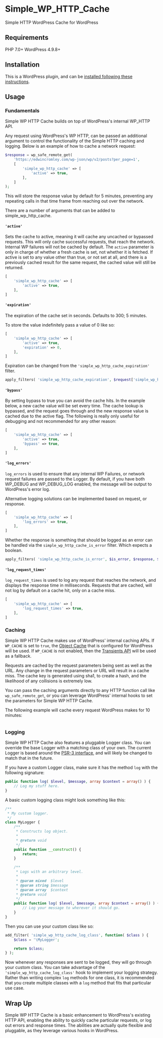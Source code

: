 # Simple_WP_HTTP_Cache

Simple HTTP WordPress Cache for WordPress

## Requirements

PHP 7.0+
WordPress 4.9.8+

## Installation

This is a WordPress plugin, and can be [installed following these instructions](https://codex.wordpress.org/Managing_Plugins#Manual_Plugin_Installation_by_Uploading_a_Zip_Archive).

## Usage

### Fundamentals

Simple WP HTTP Cache builds on top of WordPress's internal WP_HTTP API.

Any request using WordPress's WP HTTP, can be passed an additional argument to
control the functionality of the Simple HTTP caching and logging. Below is an
example of how to cache a network request:

```php
$response = wp_safe_remote_get(
	'https://edwincromley.com/wp-json/wp/v2/posts?per_page=1',
	[
		'simple_wp_http_cache' => [
			'active' => true,
		],
	]
);
```

This will store the response value by default for 5 minutes, preventing any
repeating calls in that time frame from reaching out over the network.

There are a number of arguments that can be added to simple_wp_http_cache.

#### `'active'`

Sets the cache to active, meaning it will cache any uncached or bypassed
requests. This will only cache successful requests, that reach the network.
Internal WP failures will not be cached by default. The `active` parameter is
only in charge of whether a fresh cache is set, not whether it is fetched. If
active is set to any value other than true, or not set at all, and there is a
previously cached result for the same request, the cached value will still be
returned.

```php
[
	'simple_wp_http_cache' => [
		'active' => true,
	],
]
```

#### `'expiration'`

The expiration of the cache set in seconds. Defaults to 300; 5 minutes.

To store the value indefinitely pass a value of 0 like so:

```php
[
	'simple_wp_http_cache' => [
		'active' => true,
		'expiration' => 0,
	],
]
```

Expiration can be changed from the `'simple_wp_http_cache_expiration'` filter.

```php
apply_filters( 'simple_wp_http_cache_expiration', $request['simple_wp_http_cache']['expiration'] ?? 300, $response, $request, $url );
```

#### `'bypass'`

By setting bypass to true you can avoid the cache hits. In the example below,
a new cache value will be set every time. The cache lookup is bypassed, and the
request goes through and the new response value is cached due to the active
flag. The following is really only useful for debugging and not recommended for
any other reason:

```php
[
	'simple_wp_http_cache' => [
		'active' => true,
		'bypass' => true,
	],
]
```

#### `'log_errors'`

`log_errors` is used to ensure that any internal WP Failures, or network request
failures are passed to the Logger. By default, if you have both WP_DEBUG and
WP_DEBUG_LOG enabled, the message will be output to WordPress's error log.

Alternative logging solutions can be implemented based on request, or response.

```php
[
	'simple_wp_http_cache' => [
		'log_errors' => true,
	],
]
```

Whether the response is something that should be logged as an error can be
handled via the `simple_wp_http_cache_is_error` filter. Which expects a boolean.

```php
apply_filters( 'simple_wp_http_cache_is_error', $is_error, $response, $request, $url );
```

#### `'log_request_times'`

`log_request_times` is used to log any request that reaches the network, and
displays the response time in milliseconds. Requests that are cached, will not
log by default on a cache hit, only on a cache miss.

```php
[
	'simple_wp_http_cache' => [
		'log_request_times' => true,
	],
]
```

### Caching

Simple WP HTTP Cache makes use of WordPress' internal caching APIs. If
`WP_CACHE` is set to `true`, the [Object Cache](https://codex.wordpress.org/Class_Reference/WP_Object_Cache) that is configured for WordPress
will be used. If `WP_CACHE` is not enabled, then the [Transients API](https://codex.wordpress.org/Transients_API) will be
used as a fallback.

Requests are cached by the request parameters being sent as well as the URL.
Any change in the request parameters or URL will result in a cache miss. The
cache key is generated using sha1, to create a hash, and the likelihood of any
collisions is extremely low.

You can pass the caching arguments directly to any HTTP function call like
`wp_safe_remote_get`, or you can leverage WordPress' internal hooks to set the
parameters for Simple WP HTTP Cache.

The following example will cache every request WordPress makes for 10 minutes:

```php
```

### Logging

Simple WP HTTP Cache also features a pluggable Logger class. You can override
the base Logger with a matching class of your own. The current Logger is based
around the [PSR-3 interface](https://github.com/php-fig/fig-standards/blob/master/accepted/PSR-3-logger-interface.md), and will likely be changed to match that in the
future.

If you have a custom Logger class, make sure it has the method `log` with the
following signature:

```php
public function log( $level, $message, array $context = array() ) {
	// Log my stuff here.
}
```

A basic custom logging class might look something like this:

```php
/**
 * My custom logger.
 */
class MyLogger {
	/**
	 * Constructs log object.
	 *
	 * @return void
	 */
	public function __construct() {
		return;
	}

	/**
	 * Logs with an arbitrary level.
	 *
	 * @param mixed  $level
	 * @param string $message
	 * @param array  $context
	 * @return void
	 */
	public function log( $level, $message, array $context = array() ) {
		// Log your message to wherever it should go.
	}
}

```

Then you can use your custom class like so:

```php
add_filter( 'simple_wp_http_cache_log_class', function( $class ) {
	$class = '\MyLogger';

	return $class;
} );
```

Now whenever any responses are sent to be logged, they will go through your
custom class. You can take advantage of the `'simple_wp_http_cache_log_class'`
hook to implement your logging strategy. Rather than writing complex `log`
methods for one class, it is recommended that you create multiple classes with
a `log` method that fits that particular use case.

## Wrap Up

Simple WP HTTP Cache is a basic enhancement to WordPress's existing HTTP API,
enabling the ability to quickly cache particular requests, or log out errors and
response times. The abilities are actually quite flexible and pluggable, as they
leverage various hooks in WordPress.
